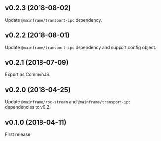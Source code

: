 ## v0.2.3 (2018-08-02)

Update `@mainframe/transport-ipc` dependency.

## v0.2.2 (2018-08-01)

Update `@mainframe/transport-ipc` dependency and support config object.

## v0.2.1 (2018-07-09)

Export as CommonJS.

## v0.2.0 (2018-04-25)

Update `@mainframe/rpc-stream` and `@mainframe/transport-ipc` dependencies to v0.2.

## v0.1.0 (2018-04-11)

First release.
